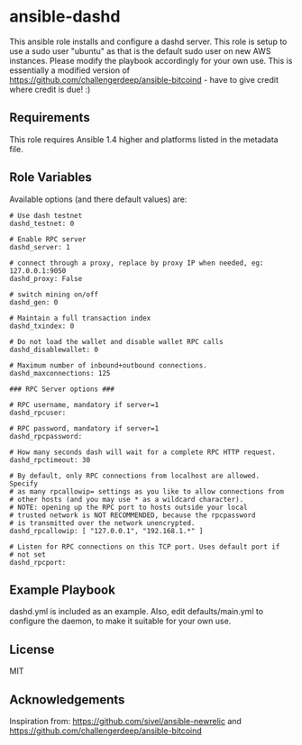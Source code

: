 ansible-dashd
=========

This ansible role installs and configure a dashd server.  This role is setup to use a sudo user "ubuntu" as that is the default sudo user on new AWS instances.  Please modify the playbook accordingly for your own use.  This is essentially a modified version of https://github.com/challengerdeep/ansible-bitcoind - have to give credit where credit is due! :)

Requirements
------------

This role requires Ansible 1.4 higher and platforms listed in the metadata file.


Role Variables
--------------


Available options (and there default values) are:

    # Use dash testnet
    dashd_testnet: 0

    # Enable RPC server
    dashd_server: 1

    # connect through a proxy, replace by proxy IP when needed, eg: 127.0.0.1:9050
    dashd_proxy: False

	# switch mining on/off
    dashd_gen: 0

	# Maintain a full transaction index
    dashd_txindex: 0

	# Do not load the wallet and disable wallet RPC calls
    dashd_disablewallet: 0

    # Maximum number of inbound+outbound connections.
    dashd_maxconnections: 125

	### RPC Server options ###

	# RPC username, mandatory if server=1
	dashd_rpcuser:

	# RPC password, mandatory if server=1
	dashd_rpcpassword:

	# How many seconds dash will wait for a complete RPC HTTP request.
    dashd_rpctimeout: 30

    # By default, only RPC connections from localhost are allowed.  Specify
    # as many rpcallowip= settings as you like to allow connections from
    # other hosts (and you may use * as a wildcard character).
    # NOTE: opening up the RPC port to hosts outside your local
    # trusted network is NOT RECOMMENDED, because the rpcpassword
    # is transmitted over the network unencrypted.
    dashd_rpcallowip: [ "127.0.0.1", "192.168.1.*" ]

	# Listen for RPC connections on this TCP port. Uses default port if
	# not set
	dashd_rpcport:

Example Playbook
----------------

dashd.yml is included as an example.  Also, edit defaults/main.yml to configure the daemon, to make it suitable for your own use.


License
-------

MIT

Acknowledgements
----------------

Inspiration from: https://github.com/sivel/ansible-newrelic and https://github.com/challengerdeep/ansible-bitcoind
